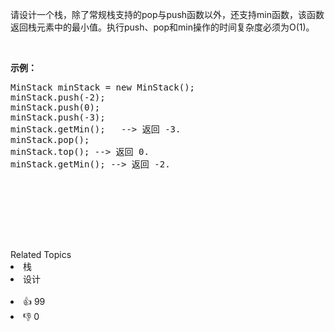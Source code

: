 <p>请设计一个栈，除了常规栈支持的pop与push函数以外，还支持min函数，该函数返回栈元素中的最小值。执行push、pop和min操作的时间复杂度必须为O(1)。</p>
<br><p><strong>示例：</strong><pre>MinStack minStack = new MinStack();<br>minStack.push(-2);<br>minStack.push(0);<br>minStack.push(-3);<br>minStack.getMin();   --&gt; 返回 -3.<br>minStack.pop();<br>minStack.top(); --&gt; 返回 0.<br>minStack.getMin(); --&gt; 返回 -2.</br></br></br></br></br></br></br></pre></p></br>

<div><div>Related Topics</div><div><li>栈</li><li>设计</li></div></div><br><div><li>👍 99</li><li>👎 0</li></div>